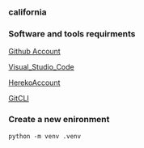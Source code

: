 ### california

### Software and tools requirments
[Github Account](https://github.com)

[Visual_Studio_Code](https://code.visualstudio.com)

[HerekoAccount](https://heroku.com)

[GitCLI](https://git-scm.com/downloads)


### Create a new enironment
```
python -m venv .venv
```
